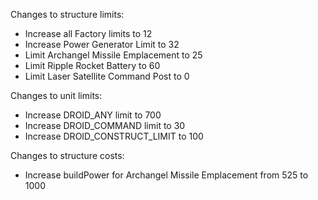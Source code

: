 Changes to structure limits:
- Increase all Factory limits to 12
- Increase Power Generator Limit to 32
- Limit Archangel Missile Emplacement to 25
- Limit Ripple Rocket Battery to 60
- Limit Laser Satellite Command Post to 0

Changes to unit limits:
- Increase DROID_ANY limit to 700
- Increase DROID_COMMAND limit to 30
- Increase DROID_CONSTRUCT_LIMIT to 100

Changes to structure costs:
- Increase buildPower for Archangel Missile Emplacement from 525 to 1000


